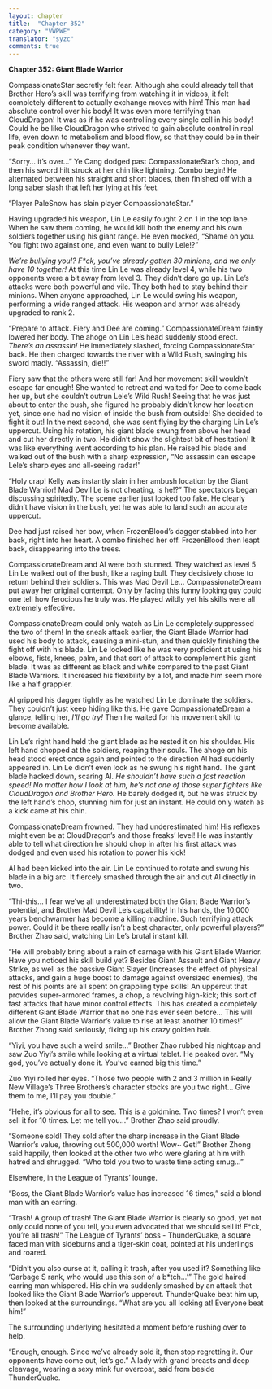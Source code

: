 ```yaml
---
layout: chapter
title:  "Chapter 352"
category: "VWPWE"
translator: "syzc"
comments: true
---
```


**Chapter 352: Giant Blade Warrior**

CompassionateStar secretly felt fear. Although she could already tell that Brother Hero’s skill was terrifying from watching it in videos, it felt completely different to actually exchange moves with him! This man had absolute control over his body! It was even more terrifying than CloudDragon! It was as if he was controlling every single cell in his body! Could he be like CloudDragon who strived to gain absolute control in real life, even down to metabolism and blood flow, so that they could be in their peak condition whenever they want.

“Sorry… it’s over…” Ye Cang dodged past CompassionateStar’s chop, and then his sword hilt struck at her chin like lightning. Combo begin! He alternated between his straight and short blades, then finished off with a long saber slash that left her lying at his feet.

“Player PaleSnow has slain player CompassionateStar.”

Having upgraded his weapon, Lin Le easily fought 2 on 1 in the top lane. When he saw them coming, he would kill both the enemy and his own soldiers together using his giant range. He even mocked, “Shame on you. You fight two against one, and even want to bully Lele!?” 

*We’re bullying you!? F\*ck, you’ve already gotten 30 minions, and we only have 10 together!* At this time Lin Le was already level 4, while his two opponents were a bit away from level 3. They didn’t dare go up. Lin Le’s attacks were both powerful and vile. They both had to stay behind their minions. When anyone approached, Lin Le would swing his weapon, performing a wide ranged attack. His weapon and armor was already upgraded to rank 2.

“Prepare to attack. Fiery and Dee are coming.” CompassionateDream faintly lowered her body. The ahoge on Lin Le’s head suddenly stood erect. *There’s an assassin!* He immediately slashed, forcing CompassionateStar back. He then charged towards the river with a Wild Rush, swinging his sword madly. “Assassin, die!!”

Fiery saw that the others were still far! And her movement skill wouldn’t escape far enough! She wanted to retreat and waited for Dee to come back her up, but she couldn’t outrun Lele’s Wild Rush! Seeing that he was just about to enter the bush, she figured he probably didn’t know her location yet, since one had no vision of inside the bush from outside! She decided to fight it out! In the next second, she was sent flying by the charging Lin Le’s uppercut. Using his rotation, his giant blade swung from above her head and cut her directly in two. He didn’t show the slightest bit of hesitation! It was like everything went according to his plan. He raised his blade and walked out of the bush with a sharp expression, “No assassin can escape Lele’s sharp eyes and all-seeing radar!”

“Holy crap! Kelly was instantly slain in her ambush location by the Giant Blade Warrior! Mad Devil Le is not cheating, is he!?” The spectators began discussing spiritedly. The scene earlier just looked too fake. He clearly didn’t have vision in the bush, yet he was able to land such an accurate uppercut.

Dee had just raised her bow, when FrozenBlood’s dagger stabbed into her back, right into her heart. A combo finished her off. FrozenBlood then leapt back, disappearing into the trees. 

CompassionateDream and Al were both stunned. They watched as level 5 Lin Le walked out of the bush, like a raging bull. They decisively chose to return behind their soldiers. This was Mad Devil Le… CompassionateDream put away her original contempt. Only by facing this funny looking guy could one tell how ferocious he truly was. He played wildly yet his skills were all extremely effective.

CompassionateDream could only watch as Lin Le completely suppressed the two of them! In the sneak attack earlier, the Giant Blade Warrior had used his body to attack, causing a mini-stun, and then quickly finishing the fight off with his blade. Lin Le looked like he was very proficient at using his elbows, fists, knees, palm, and that sort of attack to complement his giant blade. It was as different as black and white compared to the past Giant Blade Warriors. It increased his flexibility by a lot, and made him seem more like a half grappler.

Al gripped his dagger tightly as he watched Lin Le dominate the soldiers. They couldn’t just keep hiding like this. He gave CompassionateDream a glance, telling her, *I’ll go try!* Then he waited for his movement skill to become available.

Lin Le’s right hand held the giant blade as he rested it on his shoulder. His left hand chopped at the soldiers, reaping their souls. The ahoge on his head stood erect once again and pointed to the direction Al had suddenly appeared in. Lin Le didn’t even look as he swung his right hand. The giant blade hacked down, scaring Al. *He shouldn’t have such a fast reaction speed! No matter how I look at him, he’s not one of those super fighters like CloudDragon and Brother Hero.* He barely dodged it, but he was struck by the left hand’s chop, stunning him for just an instant. He could only watch as a kick came at his chin.

CompassionateDream frowned. They had underestimated him! His reflexes might even be at CloudDragon’s and those freaks’ level! He was instantly able to tell what direction he should chop in after his first attack was dodged and even used his rotation to power his kick!

Al had been kicked into the air. Lin Le continued to rotate and swung his blade in a big arc. It fiercely smashed through the air and cut Al directly in two. 

“Thi-this… I fear we’ve all underestimated both the Giant Blade Warrior’s potential, and Brother Mad Devil Le’s capability! In his hands, the 10,000 years benchwarmer has become a killing machine. Such terrifying attack power. Could it be there really isn’t a best character, only powerful players?” Brother Zhao said, watching Lin Le’s brutal instant kill. 

“He will probably bring about a rain of carnage with his Giant Blade Warrior. Have you noticed his skill build yet? Besides Giant Assault and Giant Heavy Strike, as well as the passive Giant Slayer (Increases the effect of physical attacks, and gain a huge boost to damage against oversized enemies), the rest of his points are all spent on grappling type skills! An uppercut that provides super-armored frames, a chop, a revolving high-kick; this sort of fast attacks that have minor control effects. This has created a completely different Giant Blade Warrior that no one has ever seen before… This will allow the Giant Blade Warrior’s value to rise at least another 10 times!” Brother Zhong said seriously, fixing up his crazy golden hair.

“Yiyi, you have such a weird smile...” Brother Zhao rubbed his nightcap and saw Zuo Yiyi’s smile while looking at a virtual tablet. He peaked over. “My god, you’ve actually done it. You’ve earned big this time.”

Zuo Yiyi rolled her eyes. “Those two people with 2 and 3 million in Really New Village’s Three Brothers’s character stocks are you two right… Give them to me, I’ll pay you double.”

“Hehe, it’s obvious for all to see. This is a goldmine. Two times? I won’t even sell it for 10 times. Let me tell you...” Brother Zhao said proudly.

“Someone sold! They sold after the sharp increase in the Giant Blade Warrior’s value, throwing out 500,000 worth! Wow~ Get!” Brother Zhong said happily, then looked at the other two who were glaring at him with hatred and shrugged. “Who told you two to waste time acting smug...”

Elsewhere, in the League of Tyrants’ lounge.

“Boss, the Giant Blade Warrior’s value has increased 16 times,” said a blond man with an earring.

“Trash! A group of trash! The Giant Blade Warrior is clearly so good, yet not only could none of you tell, you even advocated that we should sell it! F\*ck, you’re all trash!” The League of Tyrants’ boss - ThunderQuake, a square faced man with sideburns and a tiger-skin coat, pointed at his underlings and roared.

“Didn’t you also curse at it, calling it trash, after you used it? Something like ‘Garbage S rank, who would use this son of a b\*tch...’” The gold haired earring man whispered. His chin wa suddenly smashed by an attack that looked like the Giant Blade Warrior’s uppercut. ThunderQuake beat him up, then looked at the surroundings. “What are you all looking at! Everyone beat him!”

The surrounding underlying hesitated a moment before rushing over to help.

“Enough, enough. Since we’ve already sold it, then stop regretting it. Our opponents have come out, let’s go.” A lady with grand breasts and deep cleavage, wearing a sexy mink fur overcoat, said from beside ThunderQuake.
